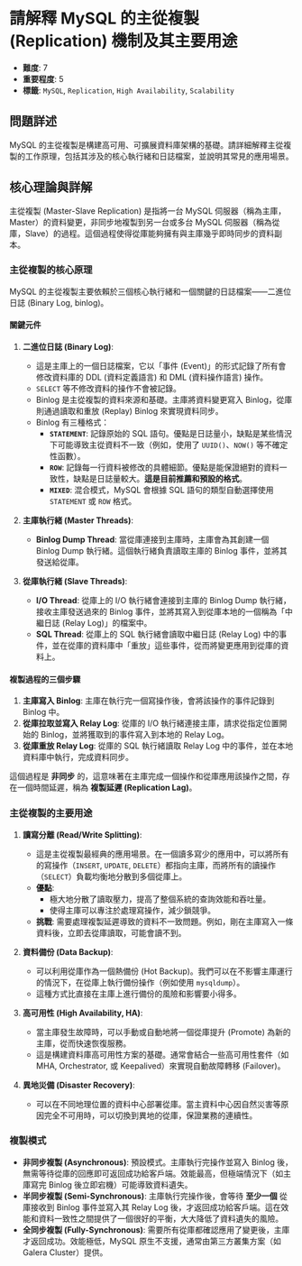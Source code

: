 # 請解釋 MySQL 的主從複製 (Replication) 機制及其主要用途

- **難度**: 7
- **重要程度**: 5
- **標籤**: `MySQL`, `Replication`, `High Availability`, `Scalability`

## 問題詳述

MySQL 的主從複製是構建高可用、可擴展資料庫架構的基礎。請詳細解釋主從複製的工作原理，包括其涉及的核心執行緒和日誌檔案，並說明其常見的應用場景。

## 核心理論與詳解

主從複製 (Master-Slave Replication) 是指將一台 MySQL 伺服器（稱為主庫，Master）的資料變更，非同步地複製到另一台或多台 MySQL 伺服器（稱為從庫，Slave）的過程。這個過程使得從庫能夠擁有與主庫幾乎即時同步的資料副本。

### 主從複製的核心原理

MySQL 的主從複製主要依賴於三個核心執行緒和一個關鍵的日誌檔案——二進位日誌 (Binary Log, binlog)。

#### 關鍵元件

1. **二進位日誌 (Binary Log)**:
    - 這是主庫上的一個日誌檔案，它以「事件 (Event)」的形式記錄了所有會修改資料庫的 DDL (資料定義語言) 和 DML (資料操作語言) 操作。
    - `SELECT` 等不修改資料的操作不會被記錄。
    - Binlog 是主從複製的資料來源和基礎。主庫將資料變更寫入 Binlog，從庫則通過讀取和重放 (Replay) Binlog 來實現資料同步。
    - Binlog 有三種格式：
      - **`STATEMENT`**: 記錄原始的 SQL 語句。優點是日誌量小，缺點是某些情況下可能導致主從資料不一致（例如，使用了 `UUID()`、`NOW()` 等不確定性函數）。
      - **`ROW`**: 記錄每一行資料被修改的具體細節。優點是能保證絕對的資料一致性，缺點是日誌量較大。**這是目前推薦和預設的格式**。
      - **`MIXED`**: 混合模式，MySQL 會根據 SQL 語句的類型自動選擇使用 `STATEMENT` 或 `ROW` 格式。

2. **主庫執行緒 (Master Threads)**:
    - **Binlog Dump Thread**: 當從庫連接到主庫時，主庫會為其創建一個 Binlog Dump 執行緒。這個執行緒負責讀取主庫的 Binlog 事件，並將其發送給從庫。

3. **從庫執行緒 (Slave Threads)**:
    - **I/O Thread**: 從庫上的 I/O 執行緒會連接到主庫的 Binlog Dump 執行緒，接收主庫發送過來的 Binlog 事件，並將其寫入到從庫本地的一個稱為「中繼日誌 (Relay Log)」的檔案中。
    - **SQL Thread**: 從庫上的 SQL 執行緒會讀取中繼日誌 (Relay Log) 中的事件，並在從庫的資料庫中「重放」這些事件，從而將變更應用到從庫的資料上。

#### 複製過程的三個步驟

1. **主庫寫入 Binlog**: 主庫在執行完一個寫操作後，會將該操作的事件記錄到 Binlog 中。
2. **從庫拉取並寫入 Relay Log**: 從庫的 I/O 執行緒連接主庫，請求從指定位置開始的 Binlog，並將獲取到的事件寫入到本地的 Relay Log。
3. **從庫重放 Relay Log**: 從庫的 SQL 執行緒讀取 Relay Log 中的事件，並在本地資料庫中執行，完成資料同步。

這個過程是 **非同步** 的，這意味著在主庫完成一個操作和從庫應用該操作之間，存在一個時間延遲，稱為 **複製延遲 (Replication Lag)**。

### 主從複製的主要用途

1. **讀寫分離 (Read/Write Splitting)**:
    - 這是主從複製最經典的應用場景。在一個讀多寫少的應用中，可以將所有的寫操作（`INSERT`, `UPDATE`, `DELETE`）都指向主庫，而將所有的讀操作（`SELECT`）負載均衡地分散到多個從庫上。
    - **優點**:
      - 極大地分散了讀取壓力，提高了整個系統的查詢效能和吞吐量。
      - 使得主庫可以專注於處理寫操作，減少鎖競爭。
    - **挑戰**: 需要處理複製延遲導致的資料不一致問題。例如，剛在主庫寫入一條資料後，立即去從庫讀取，可能會讀不到。

2. **資料備份 (Data Backup)**:
    - 可以利用從庫作為一個熱備份 (Hot Backup)。我們可以在不影響主庫運行的情況下，在從庫上執行備份操作（例如使用 `mysqldump`）。
    - 這種方式比直接在主庫上進行備份的風險和影響要小得多。

3. **高可用性 (High Availability, HA)**:
    - 當主庫發生故障時，可以手動或自動地將一個從庫提升 (Promote) 為新的主庫，從而快速恢復服務。
    - 這是構建資料庫高可用性方案的基礎。通常會結合一些高可用性套件（如 MHA, Orchestrator, 或 Keepalived）來實現自動故障轉移 (Failover)。

4. **異地災備 (Disaster Recovery)**:
    - 可以在不同地理位置的資料中心部署從庫。當主資料中心因自然災害等原因完全不可用時，可以切換到異地的從庫，保證業務的連續性。

### 複製模式

- **非同步複製 (Asynchronous)**: 預設模式。主庫執行完操作並寫入 Binlog 後，無需等待從庫的回應即可返回成功給客戶端。效能最高，但極端情況下（如主庫寫完 Binlog 後立即宕機）可能導致資料遺失。
- **半同步複製 (Semi-Synchronous)**: 主庫執行完操作後，會等待 **至少一個** 從庫接收到 Binlog 事件並寫入其 Relay Log 後，才返回成功給客戶端。這在效能和資料一致性之間提供了一個很好的平衡，大大降低了資料遺失的風險。
- **全同步複製 (Fully-Synchronous)**: 需要所有從庫都確認應用了變更後，主庫才返回成功。效能極低，MySQL 原生不支援，通常由第三方叢集方案（如 Galera Cluster）提供。
